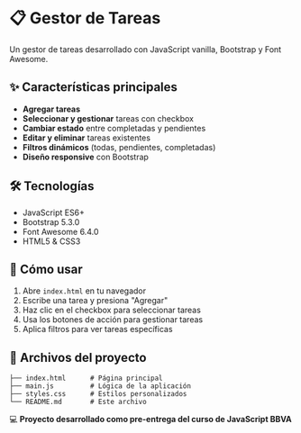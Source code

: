 # 📋 Gestor de Tareas

Un gestor de tareas desarrollado con JavaScript vanilla, Bootstrap y Font Awesome.

## ✨ Características principales

- **Agregar tareas** 
- **Seleccionar y gestionar** tareas con checkbox
- **Cambiar estado** entre completadas y pendientes
- **Editar y eliminar** tareas existentes
- **Filtros dinámicos** (todas, pendientes, completadas)
- **Diseño responsive** con Bootstrap

## 🛠️ Tecnologías

- JavaScript ES6+
- Bootstrap 5.3.0
- Font Awesome 6.4.0
- HTML5 & CSS3

## 🚀 Cómo usar

1. Abre `index.html` en tu navegador
2. Escribe una tarea y presiona "Agregar"
3. Haz clic en el checkbox para seleccionar tareas
4. Usa los botones de acción para gestionar tareas
5. Aplica filtros para ver tareas específicas

## 📁 Archivos del proyecto

```
├── index.html      # Página principal
├── main.js         # Lógica de la aplicación
├── styles.css      # Estilos personalizados
└── README.md       # Este archivo
```


💻 **Proyecto desarrollado como pre-entrega del curso de JavaScript BBVA**